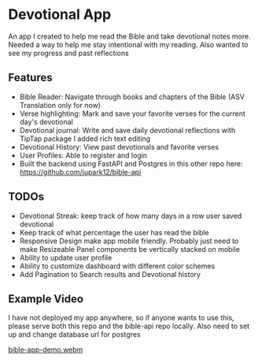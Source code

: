 # Devotional App

An app I created to help me read the Bible and take devotional notes more. Needed a way to help me stay intentional with my reading. Also wanted to see my progress and past reflections

## Features
- Bible Reader: Navigate through books and chapters of the Bible (ASV Translation only for now)
- Verse highlighting: Mark and save your favorite verses for the current day's devotional
- Devotional journal: Write and save daily devotional reflections with TipTap package I added rich text editing
- Devotional History: View past devotionals and favorite verses
- User Profiles: Able to register and login
- Built the backend using FastAPI and Postgres in this other repo here: https://github.com/jupark12/bible-api

## TODOs
- Devotional Streak: keep track of how many days in a row user saved devotional
- Keep track of what percentage the user has read the bible
- Responsive Design make app mobile friendly. Probably just need to make Resizeable Panel components be vertically stacked on mobile
- Ability to update user profile
- Ability to customize dashboard with different color schemes
- Add Pagination to Search results and Devotional history

## Example Video
I have not deployed my app anywhere, so if anyone wants to use this, please serve both this repo and the bible-api repo locally. Also need to set up and change database url for postgres

[bible-app-demo.webm](https://github.com/user-attachments/assets/54111268-3a32-443a-87c9-cc679721fa77)
